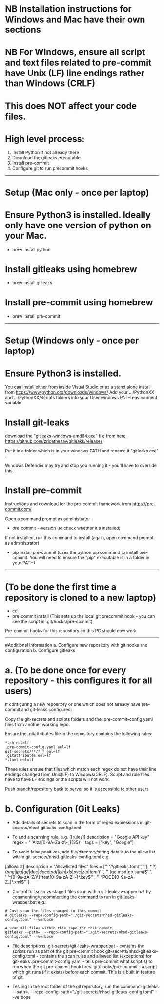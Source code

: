 # NB Installation instructions for Windows and Mac have their own sections 
# NB For Windows, ensure all script and text files related to pre-commit have Unix (LF) line endings rather than Windows (CRLF)
# This does NOT affect your code files.

# High level process:
1. Install Python if not already there
2. Download the gitleaks executable
3. Install pre-commit
4. Configure git to run precommit hooks

---------

# Setup (Mac only - once per laptop)

# Ensure Python3 is installed. Ideally only have one version of python on your Mac.
* brew install python

# Install gitleaks using homebrew
* brew install gitleaks

# Install pre-commit using homebrew
* brew install pre-commit

---------

# Setup (Windows only - once per laptop)

# Ensure Python3 is installed. 
You can install either from inside Visual Studio or as a stand alone install from https://www.python.org/downloads/windows/
Add your .../PythonXX and .../PythonXX/Scripts folders into your User windows PATH environment variable

# Install git-leaks
download the "gitleaks-windows-amd64.exe" file from here https://github.com/zricethezav/gitleaks/releases

Put it in a folder which is in your windows PATH and rename it "gitleaks.exe" .

Windows Defender may try and stop you running it - you'll have to override this.

# Install pre-commit
Instructions and download for the pre-commit framework from https://pre-commit.com/

Open a command prompt as administrator - 

* pre-commit --version (to check whether it's installed)

If not installed, run this command to install (again, open command prompt as administrator)

* pip install pre-commit (uses the python pip command to install pre-commit. You will need to ensure the "pip" executable is in a folder in your PATH)

---------

# (To be done the first time a repository is cloned to a new laptop)

* cd <root folder of your repo>
* pre-commit install (This sets up the local git precommit hook - you can see the script in .git/hooks/pre-commit)


 Pre-commit hooks for this repository on this PC should now work


--- --- --- ---


#Additional Information
a. Configure new repository with git hooks and configuration 
b. Configure gitleaks


# a. (To be done once for every repository - this configures it for all users)
If configuring a new repository or one which does not already have pre-commit and git-leaks configured:

Copy the git-secrets and scripts folders and the .pre-commit-config.yaml files from another working repo.

Ensure the .gitattributes file in the repository contains the following rules:


    *.sh eol=lf
    .pre-commit-config.yaml eol=lf
    git-secrets/**/*.* eol=lf
    .gitattributes eol=lf
    *.toml eol=lf

These rules ensure that files which match each regex do not have their line endings changed from Unix(LF) to Windows(CRLF). Script and rule files have to have LF endings or the scripts will not work.

Push branch/repository back to server so it is accessible to other users



# b. Configuration (Git Leaks)

* Add details of secrets to scan in the form of regex expressions in git-secrets/nhsd-gitleaks-config.toml

* To add a scanning rule, e.g.
 [[rules]]
    description = "Google API key"
    regex = '''AIza[0-9A-Za-z\\-_]{35}'''
    tags = ["key", "Google"]

* To avoid false positives, add file/directory/string details to the allow list within git-secrets/nhsd-gitleaks-config.toml e.g.

[allowlist]
    description = "Allowlisted files"
    files = ['''^\.?gitleaks.toml$''',
    '''(.*?)(png|jpg|gif|doc|docx|pdf|bin|xls|pyc|zip|toml)$''',
    '''(go.mod|go.sum)$''',
	'''^[0-9a-zA-Z/\\]*test[0-9a-zA-Z_-]*.key$''',
	'''^POCD[0-9a-zA-Z_]*.xml$''']

* Control full scan vs staged files scan within git-leaks-wrapper.bat by commenting/uncommenting the command to run in git-leaks-wrapper.bat e.g.:

 ```
 # Just scan the files changed in this commit
 # gitleaks --repo-config-path="./git-secrets/nhsd-gitleaks-config.toml" --verbose

 # Scan all files within this repo for this commit
 gitleaks --path=. --repo-config-path="./git-secrets/nhsd-gitleaks-config.toml" --verbose
 ```

 * File descriptions:
 git-secrets/git-leaks-wrapper.bat - contains the scripts run as part of the git pre-commit hook
 git-secrets/nhsd-gitleaks-config.toml - contains the scan rules and allowed list (exceptions) for git-leaks
 .pre-commit-config.yaml - tells pre-commit what script(s) to run when the git pre-commit hook fires
 .git/hooks/pre-commit - a script which git runs (if it exists) before each commit. This is a built in feature of git.

 * Testing
 In the root folder of the git repository, run the command:
 gitleaks --path=. --repo-config-path="./git-secrets/nhsd-gitleaks-config.toml" --verbose